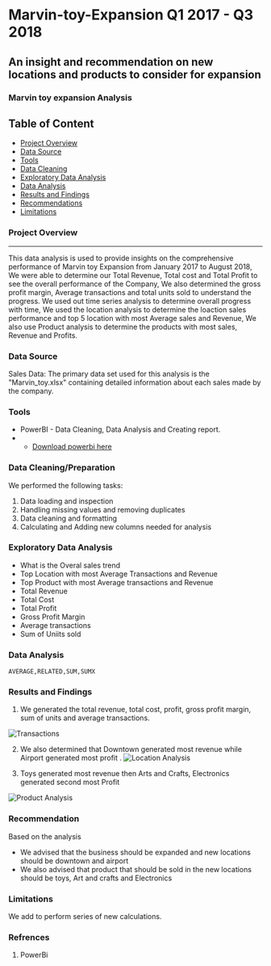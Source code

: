# Marvin-toy-Expansion Q1 2017 - Q3 2018
## An insight and recommendation on new locations and products to consider for expansion

### Marvin toy expansion Analysis
## Table of Content
- [Project Overview](#project-overview)
- [Data Source](#data-source)
- [Tools](#tools)
- [Data Cleaning](#data-cleaning)
- [Exploratory Data Analysis](#exploratory-data-analysis)
- [Data Analysis](#data-analysis)
- [Results and Findings](#results-and-findings)
- [Recommendations](#recommendations)
- [Limitations](#limitations)

### Project Overview
---

This data analysis is used to provide insights on the comprehensive performance of Marvin toy Expansion from January 2017 to August 2018, We were able to determine our Total Revenue, Total cost and Total Profit to see the overall performance of the Company, We also determined the gross profit margin, Average transactions and total units sold to understand the progress. We used out time series analysis to determine overall progress with time, We used the location analysis to determine the loaction sales performance and top 5 location with most Average sales and Revenue, We also use Product analysis to determine the products with most sales, Revenue and Profits.

### Data Source

Sales Data: The primary data set used for this analysis is the "Marvin_toy.xlsx" containing detailed information about each sales made by the company.

### Tools

- PowerBI - Data Cleaning, Data Analysis and Creating report.
- -  [Download powerbi here](https://microsoft.com)

### Data Cleaning/Preparation

We performed the following tasks:
1. Data loading and inspection
2. Handling missing values and removing duplicates
3. Data cleaning and formatting
4. Calculating and Adding new columns needed for analysis

### Exploratory Data Analysis
- What is the Overal sales trend
- Top Location with most Average Transactions and Revenue
- Top Product with most Average transactions and Revenue
- Total Revenue
- Total Cost
- Total Profit
- Gross Profit Margin
- Average transactions
- Sum of Uniits sold
  

### Data Analysis
```POWERBI
AVERAGE,RELATED,SUM,SUMX
```

### Results and Findings
1. We generated the total revenue, total cost, profit, gross profit margin, sum of units and average transactions.

![Transactions](https://github.com/sulaiworld/Marvin--toy-Expansion/assets/140712848/de1145d8-242c-48f6-8d4e-e3ddc2ab2d92)

2. We also determined that Downtown generated most revenue while Airport generated most profit
. 
![Location Analysis](https://github.com/sulaiworld/Marvin--toy-Expansion/assets/140712848/1b3f67a6-e817-4895-82db-469897aedf0d)

3. Toys generated most revenue then Arts and Crafts, Electronics generated second most Profit

![Product Analysis](https://github.com/sulaiworld/Marvin--toy-Expansion/assets/140712848/e3055ea0-a95d-47c4-a925-1c358a2caa72)

### Recommendation

Based on the analysis
- We advised that the business should be expanded and new locations should be downtown and airport
- We also advised that product that should be sold in the new locations should be toys, Art and crafts and Electronics

### Limitations

We add to perform series of new calculations.



### Refrences
1. PowerBi

  

